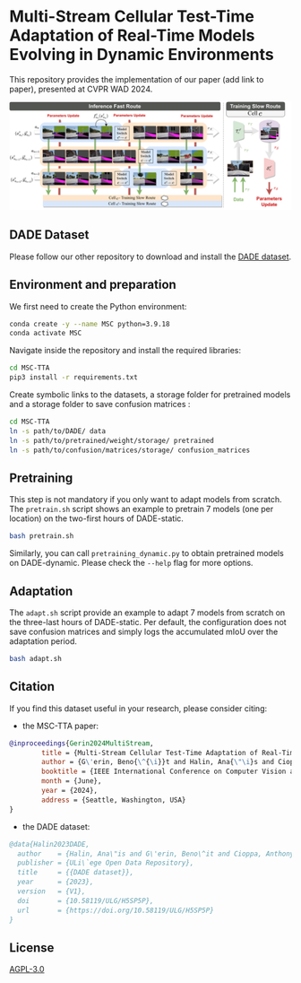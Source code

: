 #  Multi-Stream Cellular Test-Time Adaptation of Real-Time Models Evolving in Dynamic Environments

This repository provides the implementation of our paper (add link to paper), presented at CVPR WAD 2024.


<div align="center">
<div></div>
<img src="images/MSC-TTA-pipeline.png" width=auto% height=auto> 
</div>

## DADE Dataset

Please follow our other repository to download and install the [DADE dataset](https://github.com/ULiege-driving/DADE).

## Environment and preparation
We first need to create the Python environment:

```bash
conda create -y --name MSC python=3.9.18
conda activate MSC
```
Navigate inside the repository and install the required libraries:

```bash
cd MSC-TTA
pip3 install -r requirements.txt
```
Create symbolic links to the datasets, a storage folder for pretrained models and a storage folder to save confusion matrices :
```bash
cd MSC-TTA
ln -s path/to/DADE/ data
ln -s path/to/pretrained/weight/storage/ pretrained
ln -s path/to/confusion/matrices/storage/ confusion_matrices
```


## Pretraining

This step is not mandatory if you only want to adapt models from scratch. The `pretrain.sh` script shows an example to pretrain 7 models (one per location) on the two-first hours of DADE-static.

```bash
bash pretrain.sh
```

Similarly, you can call `pretraining_dynamic.py` to obtain pretrained models on DADE-dynamic. Please check the `--help` flag for more options.

## Adaptation

The `adapt.sh` script provide an example to adapt 7 models from scratch on the three-last hours of DADE-static. Per default, the configuration does not save confusion matrices and simply logs the accumulated mIoU over the adaptation period.
```bash
bash adapt.sh
```


## Citation

If you find this dataset useful in your research, please consider citing:

- the MSC-TTA paper: 
```bibtex
@inproceedings{Gerin2024MultiStream,
        title = {Multi-Stream Cellular Test-Time Adaptation of Real-Time Models Evolving in Dynamic Environments},
        author = {G\'erin, Beno{\^{\i}}t and Halin, Ana{\"\i}s and Cioppa, Anthony and Henry, Maxim and Ghanem, Bernard and Macq, Beno{\^{\i}}t and De Vleeschouwer, Christophe and Van Droogenbroeck, Marc},
        booktitle = {IEEE International Conference on Computer Vision and Pattern Recognition Workshops (CVPRW)},
        month = {June},
        year = {2024},
        address = {Seattle, Washington, USA}
}
```

- the DADE dataset:
```bibtex
@data{Halin2023DADE,
  author    = {Halin, Ana\"is and G\'erin, Beno\^it and Cioppa, Anthony and Henry, Maxim and Ghanem, Bernard and Macq, Beno\^it and De Vleeschouwer, Christophe and Van Droogenbroeck, Marc},
  publisher = {ULi\`ege Open Data Repository},
  title     = {{DADE dataset}},
  year      = {2023},
  version   = {V1},
  doi       = {10.58119/ULG/H5SP5P},
  url       = {https://doi.org/10.58119/ULG/H5SP5P}
}
```

## License
[AGPL-3.0](https://github.com/ULiege-driving/MSC-TTA/blob/main/LICENSE)
